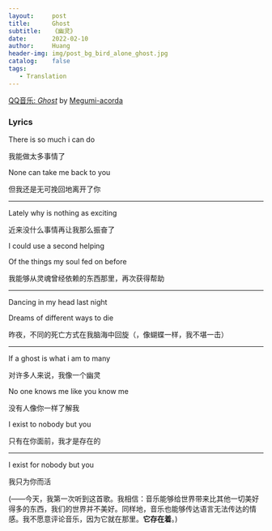 ```yaml
---
layout:     post
title:      Ghost
subtitle:   《幽灵》
date:       2022-02-10
author:     Huang
header-img: img/post_bg_bird_alone_ghost.jpg
catalog:    false
tags:
   - Translation
---
```


[QQ音乐: *Ghost*](https://y.qq.com/n/ryqq/songDetail/001EoBKz3HvCVs) by [Megumi-acorda](https://soundcloud.com/megumi-acorda)

### Lyrics

There is so much i can do

我能做太多事情了

None can take me back to you

但我还是无可挽回地离开了你

---

Lately why is nothing as exciting

近来没什么事情再让我那么振奋了

I could use a second helping

Of the things my soul fed on before

我能够从灵魂曾经依赖的东西那里，再次获得帮助

---

Dancing in my head last night

Dreams of different ways to die

昨夜，不同的死亡方式在我脑海中回旋（，像蝴蝶一样，我不堪一击）

---

If a ghost is what i am to many

对许多人来说，我像一个幽灵

No one knows me like you know me

没有人像你一样了解我

I exist to nobody but you

只有在你面前，我才是存在的

---

I exist for nobody but you

我只为你而活

(——今天，我第一次听到这首歌。我相信：音乐能够给世界带来比其他一切美好得多的东西，我们的世界并不美好。同样地，音乐也能够传达语言无法传达的情感。我不愿意评论音乐，因为它就在那里。**它存在着**。)
